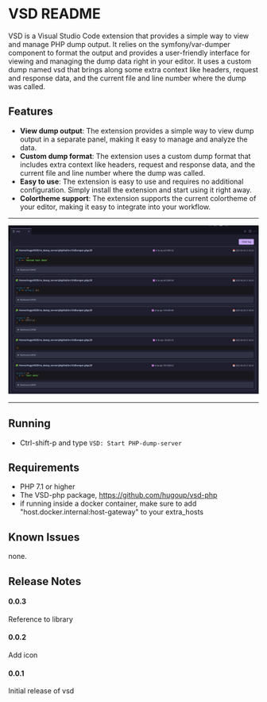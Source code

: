 # VSD README

VSD is a Visual Studio Code extension that provides a simple way to view and manage PHP dump output.
It relies on the symfony/var-dumper component to format the output and provides a user-friendly interface for viewing and managing the dump data right in your editor.
It uses a custom dump named vsd that brings along some extra context like headers, request and response data, and the current file and line number where the dump was called.

## Features

* **View dump output**: The extension provides a simple way to view dump output in a separate panel, making it easy to manage and analyze the data.
* **Custom dump format**: The extension uses a custom dump format that includes extra context like headers, request and response data, and the current file and line number where the dump was called.
* **Easy to use**: The extension is easy to use and requires no additional configuration. Simply install the extension and start using it right away.
* **Colortheme support**: The extension supports the current colortheme of your editor, making it easy to integrate into your workflow.

---

![Screenshot of VSD extension in action](images/screen1.png)

---

## Running

* Ctrl-shift-p and type `VSD: Start PHP-dump-server`


## Requirements

* PHP 7.1 or higher
* The VSD-php package, https://github.com/hugoup/vsd-php
* if running inside a docker container, make sure to add "host.docker.internal:host-gateway" to your extra_hosts

## Known Issues

none.

## Release Notes

#### 0.0.3
Reference to library 

#### 0.0.2
Add icon

#### 0.0.1
Initial release of vsd



